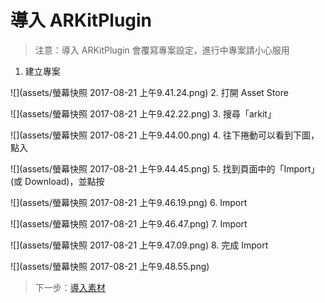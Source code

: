 # 導入 ARKitPlugin

> 注意：導入 ARKitPlugin 會覆寫專案設定，進行中專案請小心服用

1. 建立專案

![](assets/螢幕快照 2017-08-21 上午9.41.24.png)
2. 打開 Asset Store

![](assets/螢幕快照 2017-08-21 上午9.42.22.png)
3. 搜尋「arkit」

![](assets/螢幕快照 2017-08-21 上午9.44.00.png)
4. 往下捲動可以看到下圖，點入

![](assets/螢幕快照 2017-08-21 上午9.44.45.png)
5. 找到頁面中的「Import」(或 Download)，並點按

![](assets/螢幕快照 2017-08-21 上午9.46.19.png)
6. Import

![](assets/螢幕快照 2017-08-21 上午9.46.47.png)
7. Import

![](assets/螢幕快照 2017-08-21 上午9.47.09.png)
8. 完成 Import 

![](assets/螢幕快照 2017-08-21 上午9.48.55.png)

> 下一步：[導入素材](/3.dao-ru-su-cai.md)
